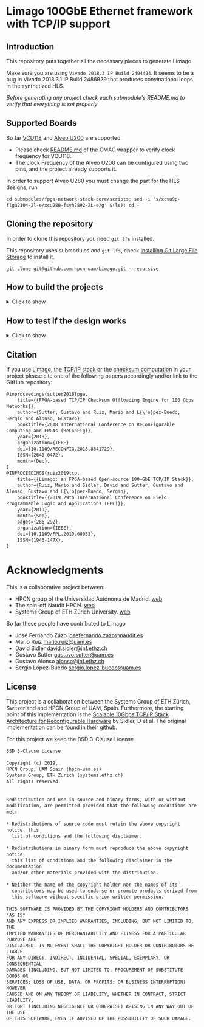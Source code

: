 # Limago 100GbE Ethernet framework with TCP/IP support

## Introduction

This repository puts together all the necessary pieces to generate Limago.

Make sure you are using `Vivado 2018.3 IP Build 2404404`. It seems to be a bug in Vivado 2018.3.1 IP Build 2486929 that produces convinational loops in the synthetized HLS. 

*Before generating any project check each submodule's README.md to verify that everything is set properly*

## Supported Boards

So far [VCU118](https://www.xilinx.com/products/boards-and-kits/vcu118.html#hardware) and [Alveo U200](https://www.xilinx.com/products/boards-and-kits/alveo/u200.html#specifications) are supported. 

- Please check [README.md](submodules/cmac/README.md) of the CMAC wrapper to verify clock frequency for VCU118.
- The clock Frequency of the Alveo U200 can be configured using two pins, and the project already supports it.

In order to support Alveo U280 you must change the part for the HLS designs, run 

```
cd submodules/fpga-network-stack-core/scripts; sed -i 's/xcvu9p-flga2104-2l-e/xcu280-fsvh2892-2L-e/g' $(ls); cd -
```

## Cloning the repository

In order to clone this repository you need `git lfs` installed. 

This repository uses submodules and `git lfs`, check [Installing Git Large File Storage](https://help.github.com/en/articles/installing-git-large-file-storage) to install it.

```
git clone git@github.com:hpcn-uam/Limago.git --recursive
```

## How to build the projects

<details>
<summary>Click to show</summary>

The process is fully automated.

1.The first part consist on generating the necessary IP-Cores
```
make ips
```

2. Generate Vivado Project.

a. Check available projects
```
make help
```

b. Create Project
```
make create_prj_vcu118-fns-single-toe-iperf
```

Once the project is create you can open it. The projects are created under the folder `projects/<project_name>`

For instance, you can open the project with Vivado:

```
vivado projects/vcu118-fns-single-toe-iperf/vcu118-fns-single-toe-iperf.xpr
```

3. Implement a project 

You can either launch it manually from the GUI or using the following command:

```
make implement_prj_vcu118-fns-single-toe-iperf
```

*It is suggested to close the GUI when launching this command.*

</details>

## How to test if the design works

<details>
<summary>Click to show</summary>

### Check Physical Link

Once the FPGA has been programmed you can check if the link is up using the VIO (vio\_cmac\_synq\_0) within `Interfaces` hierarchy , the signal `cmac_sync_0_cmac_aligned_sync` must value '1'. 

![vioLink](images/vioLink.jpg)
 
If the board is attached through PCIe, the link can be checked using the `cmac_stats` program within the [Software](Software/) folder. In order to perform this, after programming the FPGA a host reboot is mandatory so as to enumerate the PCIe devices to detect the XDMA (PCIe rescan has not been tested). Check [README.md](Software/README.md) to download and install the driver. Execute `cmac_stats` and you will get the stats of the CMAC and the Tx and Rx status.

![cmacStats](images/cmacStats.jpg)

### Check Network Link

By default Limago IP address is 192.168.0.5, network mask 255.255.255.0 and its MAC address is 00:0a:35:02:9d:e5

Once you have configured your HOST with a proper IP address in the same subnetwork as Limago you can use `arping` and `ping` to reach Limago.

```
arping -I <interface_name> 192.168.0.5
ping 192.168.0.5
```

![arping](images/arping.png)

![ping](images/ping.png)

### Check application

#### Echo application

This section describes how to test the echo application, valid for the project(s): `vcu118-fns-single-toe-echo` 

In this case the Limago only echoes the payload of the connection to the port 15000, therefore you can use `telnet` or `ncat` to test it.

![echoing](images/echo.gif)

#### Iperf2 application

This section describes how to test the `iperf` (version 2) application, valid for the project(s): `vcu118-fns-single-toe-iperf` and `alveou200-fns-single-toe-iperf`

In this case, the FPGA can work both as a client and as a server. Make sure that you have installed `iperf` (version 2) in the server machine.

- FPGA as a server, which means the FPGA just gets data. By default the FPGA is listening to the range of ports between 5000 to 5063, therefore you can target any of those ports. Run the following code in the server with the NIC connected to Limago.

```
iperf -c 192.168.0.5 -t 10 -i 1 -p 5011 --mss 1408 -e
```

![hwServer](images/iperfClient.png)

- FPGA as a client, which means Limago opens the TCP connection and sends the data. Therefore, the HOST machine needs to communicate with Limago using the XDMA driver. Run the following code in the HOST machine attached to the FPGA: 

First of all, the server machine must run `iperf` (version 2) a as server `iperf -s -i 1`. After that, you you can run the iperf application from the FPGA as a client.

```
sudo ./bin/hw_iperf2 -c <server_ip_address> -t 10 -p 5001 -e
```

![hwClient](images/iperfServer.png)

</details>

## Citation
If you use [Limago](https://ieeexplore.ieee.org/document/8891991), the [TCP/IP stack](https://github.com/hpcn-uam/100G-fpga-network-stack-core) or the [checksum computation](https://github.com/hpcn-uam/efficient_checksum-offload-engine) in your project please cite one of the following papers accordingly and/or link to the GitHub repository:

```
@inproceedings{sutter2018fpga,
    title={{FPGA-based TCP/IP Checksum Offloading Engine for 100 Gbps Networks}},
    author={Sutter, Gustavo and Ruiz, Mario and L{\'o}pez-Buedo, Sergio and Alonso, Gustavo},
    booktitle={2018 International Conference on ReConFigurable Computing and FPGAs (ReConFig)},
    year={2018},
    organization={IEEE},
    doi={10.1109/RECONFIG.2018.8641729},
    ISSN={2640-0472},
    month={Dec},
}
@INPROCEEDINGS{ruiz2019tcp, 
    title={{Limago: an FPGA-based Open-source 100~GbE TCP/IP Stack}}, 
    author={Ruiz, Mario and Sidler, David and Sutter, Gustavo and Alonso, Gustavo and L{\'o}pez-Buedo, Sergio},
    booktitle={{2019 29th International Conference on Field Programmable Logic and Applications (FPL)}}, 
    year={2019},
    month={Sep},
    pages={286-292}, 
    organization={IEEE},
    doi={10.1109/FPL.2019.00053},
    ISSN={1946-147X}, 
}
```

# Acknowledgments

This is a collaborative project between: 
- HPCN group of the  Universidad Autónoma de Madrid. [web](http://www.hpcn-uam.es/)
- The spin-off Naudit HPCN. [web](http://www.naudit.es/en/)
- Systems Group of ETH Zürich University. [web](https://www.systems.ethz.ch/)

So far these people have contributed to Limago
- José Fernando Zazo josefernando.zazo@naudit.es
- Mario Ruiz mario.ruiz@uam.es
- David Sidler david.sidler@inf.ethz.ch
- Gustavo Sutter gustavo.sutter@uam.es
- Gustavo Alonso alonso@inf.ethz.ch
- Sergio López-Buedo sergio.lopez-buedo@uam.es

## License

This project is a collaboration between the Systems Group of ETH Zürich, Switzerland and HPCN Group of UAM, Spain. Furthermore, the starting point of this implementation is the [Scalable 10Gbps TCP/IP Stack Architecture for Reconfigurable Hardware](https://ieeexplore.ieee.org/abstract/document/7160037) by Sidler, D et al. The original implementation can be found in their [github](https://github.com/fpgasystems/fpga-network-stack).

For this project we keep the BSD 3-Clause License

```
BSD 3-Clause License

Copyright (c) 2019, 
HPCN Group, UAM Spain (hpcn-uam.es)
Systems Group, ETH Zurich (systems.ethz.ch)
All rights reserved.


Redistribution and use in source and binary forms, with or without
modification, are permitted provided that the following conditions are met:

* Redistributions of source code must retain the above copyright notice, this
  list of conditions and the following disclaimer.

* Redistributions in binary form must reproduce the above copyright notice,
  this list of conditions and the following disclaimer in the documentation
  and/or other materials provided with the distribution.

* Neither the name of the copyright holder nor the names of its
  contributors may be used to endorse or promote products derived from
  this software without specific prior written permission.

THIS SOFTWARE IS PROVIDED BY THE COPYRIGHT HOLDERS AND CONTRIBUTORS "AS IS"
AND ANY EXPRESS OR IMPLIED WARRANTIES, INCLUDING, BUT NOT LIMITED TO, THE
IMPLIED WARRANTIES OF MERCHANTABILITY AND FITNESS FOR A PARTICULAR PURPOSE ARE
DISCLAIMED. IN NO EVENT SHALL THE COPYRIGHT HOLDER OR CONTRIBUTORS BE LIABLE
FOR ANY DIRECT, INDIRECT, INCIDENTAL, SPECIAL, EXEMPLARY, OR CONSEQUENTIAL
DAMAGES (INCLUDING, BUT NOT LIMITED TO, PROCUREMENT OF SUBSTITUTE GOODS OR
SERVICES; LOSS OF USE, DATA, OR PROFITS; OR BUSINESS INTERRUPTION) HOWEVER
CAUSED AND ON ANY THEORY OF LIABILITY, WHETHER IN CONTRACT, STRICT LIABILITY,
OR TORT (INCLUDING NEGLIGENCE OR OTHERWISE) ARISING IN ANY WAY OUT OF THE USE
OF THIS SOFTWARE, EVEN IF ADVISED OF THE POSSIBILITY OF SUCH DAMAGE.
```